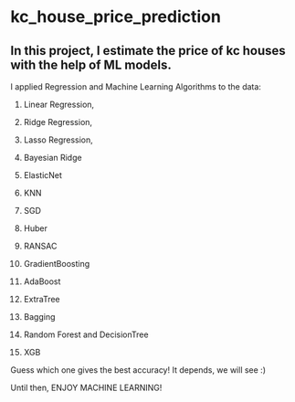 # kc_house_price_prediction
## In this project, I estimate the price of kc houses with the help of ML models.

I applied Regression and Machine Learning Algorithms to the data:

1. Linear Regression,

2. Ridge Regression,

3. Lasso Regression,

4. Bayesian Ridge

5. ElasticNet

6. KNN

7. SGD

8. Huber

9. RANSAC

10. GradientBoosting

11. AdaBoost

13. ExtraTree

14. Bagging

15. Random Forest and DecisionTree

16. XGB

Guess which one gives the best accuracy! It depends, we will see :)

Until then, ENJOY MACHINE LEARNING!
